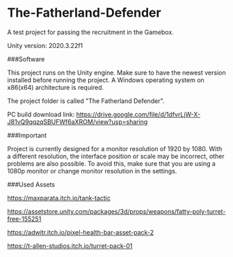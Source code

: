 # The-Fatherland-Defender
A test project for passing the recruitment in the Gamebox.

Unity version: 2020.3.22f1 


###Software

This project runs on the Unity engine. Make sure to have the newest version installed before running the project.
A Windows operating system on x86(x64) architecture is required.

The project folder is called "The Fatherland Defender".

PC build download link:
https://drive.google.com/file/d/1dfvrLjW-X-J81vQ9qqzqSBUFWf6aXROM/view?usp=sharing

###Important

Project is currently designed for a monitor resolution of 1920 by 1080. With a different resolution, the interface position or scale may be incorrect, other problems are also possible.
To avoid this, make sure that you are using a 1080p monitor or change monitor resolution in the settings.


###Used Assets

https://maxparata.itch.io/tank-tactic

https://assetstore.unity.com/packages/3d/props/weapons/fatty-poly-turret-free-155251

https://adwitr.itch.io/pixel-health-bar-asset-pack-2

https://t-allen-studios.itch.io/turret-pack-01


